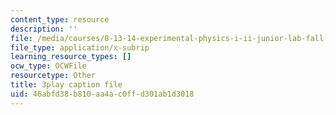 ```yaml
---
content_type: resource
description: ''
file: /media/courses/8-13-14-experimental-physics-i-ii-junior-lab-fall-2016-spring-2017/46abfd38b810aa4ac0ffd301ab1d3018_3032010.srt
file_type: application/x-subrip
learning_resource_types: []
ocw_type: OCWFile
resourcetype: Other
title: 3play caption file
uid: 46abfd38-b810-aa4a-c0ff-d301ab1d3018
---
```

